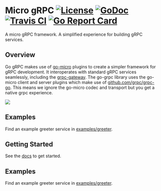 # Micro gRPC [![License](https://img.shields.io/:license-apache-blue.svg)](https://opensource.org/licenses/Apache-2.0) [![GoDoc](https://godoc.org/github.com/micro/go-grpc?status.svg)](https://godoc.org/github.com/micro/go-grpc) [![Travis CI](https://api.travis-ci.org/micro/go-grpc.svg?branch=master)](https://travis-ci.org/micro/go-grpc) [![Go Report Card](https://goreportcard.com/badge/micro/go-grpc)](https://goreportcard.com/report/github.com/micro/go-grpc)

A micro gRPC framework. A simplified experience for building gRPC services.

## Overview

Go gRPC makes use of [go-micro](https://github.com/micro/go-micro) plugins to create a simpler framework for gRPC development. It interoperates with
standard gRPC services seamlessly, including the [grpc-gateway](https://github.com/grpc-ecosystem/grpc-gateway). The go-grpc library uses
the go-micro client and server plugins which make use of [github.com/grpc/grpc-go](https://github.com/grpc/grpc-go). This means we ignore
the go-micro codec and transport but you get a native grpc experience.

<img src="https://micro.mu/docs/images/go-grpc.png" />

## Examples

Find an example greeter service in [examples/greeter](https://github.com/micro/go-grpc/tree/master/examples/greeter).

## Getting Started

See the [docs](https://micro.mu/docs/go-grpc.html) to get started.

## Examples

Find an example greeter service in [examples/greeter](https://github.com/micro/go-grpc/tree/master/examples/greeter).
